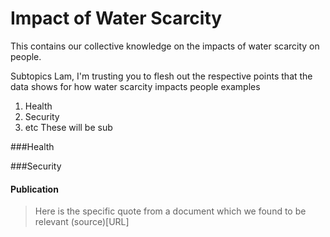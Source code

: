# Impact of Water Scarcity
This contains our collective knowledge on the impacts of water scarcity on people.

Subtopics
Lam, I'm trusting you to flesh out the respective points that the data shows for how water scarcity impacts people
examples
1. Health
2. Security
3. etc
These will be sub 

###Health

###Security

#### **Publication**
> Here is the specific quote from a document which we found to be relevant
(source)[URL]
